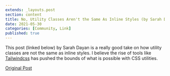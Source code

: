 ```yaml
---
extends: _layouts.post
section: content
title: No, Utility Classes Aren't the Same As Inline Styles (by Sarah Dayan)
date: 2021-05-30
categories: [Community, Link]
published: true
---
```


This post (linked below) by Sarah Dayan is a really good take on how utility classes are not the same as inline styles. I believe the rise of tools like [Tailwindcss](https://tailwindcss.com/) has pushed the bounds of what is possible with CSS utilities.

[Original Post](https://frontstuff.io/no-utility-classes-arent-the-same-as-inline-styles)
